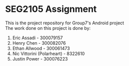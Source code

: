 # SEG2105 Assignment
 


This is the project repository for Group7's Android project  
The work done on this project is done by: 
1. Eric Assadi - 300079157  
2. Henry Chen - 300082076  
3. Ethan Allwood - 300061473  
4. Nic Vittorini (Polarheart) - 8322610  
5. Justin Power - 300076223  